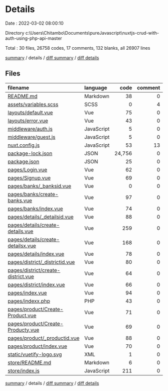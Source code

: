 # Details

Date : 2022-03-02 08:00:10

Directory c:\Users\Chitambo\Documents\pureJavascript\nuxtjs-crud-with-auth-using-php-api-master

Total : 30 files,  26758 codes, 17 comments, 132 blanks, all 26907 lines

[summary](results.md) / details / [diff summary](diff.md) / [diff details](diff-details.md)

## Files
| filename | language | code | comment | blank | total |
| :--- | :--- | ---: | ---: | ---: | ---: |
| [README.md](/README.md) | Markdown | 38 | 0 | 32 | 70 |
| [assets/variables.scss](/assets/variables.scss) | SCSS | 0 | 4 | 1 | 5 |
| [layouts/default.vue](/layouts/default.vue) | Vue | 75 | 0 | 3 | 78 |
| [layouts/error.vue](/layouts/error.vue) | Vue | 43 | 0 | 3 | 46 |
| [middleware/auth.js](/middleware/auth.js) | JavaScript | 5 | 0 | 0 | 5 |
| [middleware/guest.js](/middleware/guest.js) | JavaScript | 5 | 0 | 0 | 5 |
| [nuxt.config.js](/nuxt.config.js) | JavaScript | 53 | 13 | 12 | 78 |
| [package-lock.json](/package-lock.json) | JSON | 24,756 | 0 | 1 | 24,757 |
| [package.json](/package.json) | JSON | 25 | 0 | 1 | 26 |
| [pages/Login.vue](/pages/Login.vue) | Vue | 62 | 0 | 2 | 64 |
| [pages/Signup.vue](/pages/Signup.vue) | Vue | 69 | 0 | 0 | 69 |
| [pages/banks/_banksid.vue](/pages/banks/_banksid.vue) | Vue | 0 | 0 | 1 | 1 |
| [pages/banks/create-banks.vue](/pages/banks/create-banks.vue) | Vue | 97 | 0 | 3 | 100 |
| [pages/banks/index.vue](/pages/banks/index.vue) | Vue | 74 | 0 | 4 | 78 |
| [pages/details/_detailsid.vue](/pages/details/_detailsid.vue) | Vue | 88 | 0 | 2 | 90 |
| [pages/details/create-details.vue](/pages/details/create-details.vue) | Vue | 259 | 0 | 1 | 260 |
| [pages/details/create-detailsx.vue](/pages/details/create-detailsx.vue) | Vue | 168 | 0 | 2 | 170 |
| [pages/details/index.vue](/pages/details/index.vue) | Vue | 78 | 0 | 1 | 79 |
| [pages/district/_districtid.vue](/pages/district/_districtid.vue) | Vue | 80 | 0 | 2 | 82 |
| [pages/district/create-district.vue](/pages/district/create-district.vue) | Vue | 64 | 0 | 4 | 68 |
| [pages/district/index.vue](/pages/district/index.vue) | Vue | 66 | 0 | 1 | 67 |
| [pages/index.vue](/pages/index.vue) | Vue | 94 | 0 | 16 | 110 |
| [pages/indexx.php](/pages/indexx.php) | PHP | 43 | 0 | 3 | 46 |
| [pages/product/Create-Product.vue](/pages/product/Create-Product.vue) | Vue | 71 | 0 | 2 | 73 |
| [pages/product/Create-Producty.vue](/pages/product/Create-Producty.vue) | Vue | 69 | 0 | 0 | 69 |
| [pages/product/_productid.vue](/pages/product/_productid.vue) | Vue | 88 | 0 | 2 | 90 |
| [pages/product/index.vue](/pages/product/index.vue) | Vue | 70 | 0 | 1 | 71 |
| [static/vuetify-logo.svg](/static/vuetify-logo.svg) | XML | 1 | 0 | 1 | 2 |
| [store/README.md](/store/README.md) | Markdown | 6 | 0 | 5 | 11 |
| [store/index.js](/store/index.js) | JavaScript | 211 | 0 | 26 | 237 |

[summary](results.md) / details / [diff summary](diff.md) / [diff details](diff-details.md)